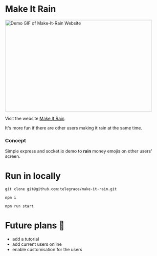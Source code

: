 # Make It Rain

<img src="https://github.com/telegrace/make-it-rain/blob/main/client/assets/telegrace-make-it-rain.gif" width="480" height="300" alt="Demo GIF of Make-It-Rain Website" >

Visit the website [Make It Rain](https://make-it-rain.telegrace.repl.co/).

It's more fun if there are other users making it rain at the same time.

### Concept

Simple express and socket.io demo to **rain** money emojis on other users' screen.

# Run in locally

`git clone git@github.com:telegrace/make-it-rain.git`

`npm i`

`npm run start`

# Future plans 🚀

- add a tutorial
- add current users online
- enable customisation for the users
